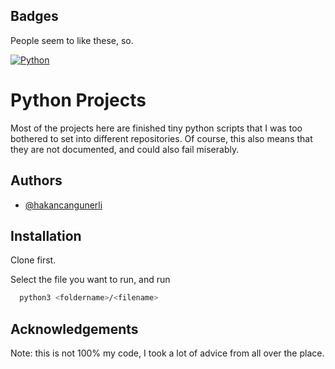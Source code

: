 
## Badges
People seem to like these, so.

[![Python](https://img.shields.io/badge/Python-14354C?style=for-the-badge&logo=python&logoColor=white)]()

  
# Python Projects

Most of the projects here are finished tiny python scripts that I was too bothered to set into different repositories. Of course, this also means that they are not documented, and could also fail miserably. 


## Authors

- [@hakancangunerli](https://www.github.com/katherinepeterson)

  
## Installation 

Clone first. 

Select the file you want to run, and run 

```bash 
  python3 <foldername>/<filename>
```
    
## Acknowledgements
Note: this is not 100% my code, I took a lot of advice from all over the place. 
 

  